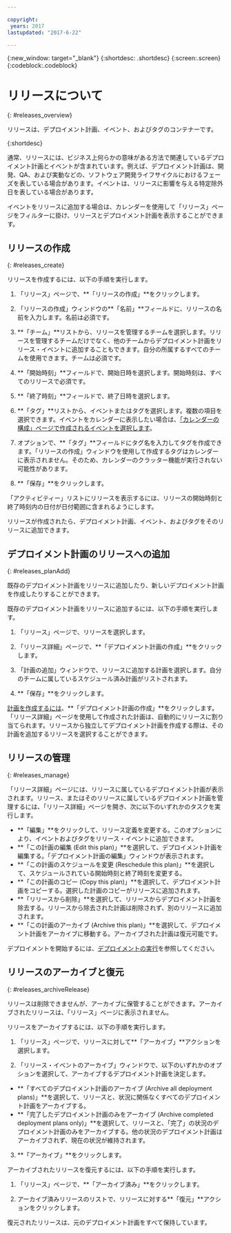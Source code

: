 ```yaml
---

copyright:
 years: 2017
lastupdated: "2017-6-22"

---
```


{:new_window: target="_blank"}
{:shortdesc: .shortdesc}
{:screen:.screen}
{:codeblock:.codeblock}

# リリースについて
{: #releases_overview}

リリースは、デプロイメント計画、イベント、およびタグのコンテナーです。

{:shortdesc}

通常、リリースには、ビジネス上何らかの意味がある方法で関連しているデプロイメント計画とイベントが含まれています。例えば、デプロイメント計画は、開発、QA、および実動などの、ソフトウェア開発ライフサイクルにおけるフェーズを表している場合があります。イベントは、リリースに影響を与える特定除外日を表している場合があります。

イベントをリリースに追加する場合は、カレンダーを使用して「リリース」ページをフィルターに掛け、リリースとデプロイメント計画を表示することができます。

## リリースの作成
{: #releases_create}

リリースを作成するには、以下の手順を実行します。

1. 「リリース」ページで、**「リリースの作成」**をクリックします。

1. 「リリースの作成」ウィンドウの**「名前」**フィールドに、リリースの名前を入力します。名前は必須です。

3. **「チーム」**リストから、リリースを管理するチームを選択します。リリースを管理するチームだけでなく、他のチームからデプロイメント計画をリリース・イベントに追加することもできます。自分の所属するすべてのチームを使用できます。チームは必須です。

3. **「開始時刻」**フィールドで、開始日時を選択します。開始時刻は、すべてのリリースで必須です。

3. **「終了時刻」**フィールドで、終了日時を選択します。

3. **「タグ」**リストから、イベントまたはタグを選択します。複数の項目を選択できます。イベントをカレンダーに表示したい場合は、[「カレンダーの構成」ページで作成されるイベントを選択します](UCCR_events.html#events_tagCreate)。

1. オプションで、**「タグ」**フィールドにタグ名を入力してタグを作成できます。「リリースの作成」ウィンドウを使用して作成するタグはカレンダーに表示されません。そのため、カレンダーのクラッター機能が実行されない可能性があります。

5. **「保存」**をクリックします。

「アクティビティー」リストにリリースを表示するには、リリースの開始時刻と終了時刻内の日付が日付範囲に含まれるようにします。 

リリースが作成されたら、デプロイメント計画、イベント、およびタグをそのリリースに追加できます。

## デプロイメント計画のリリースへの追加
{: #releases_planAdd}

既存のデプロイメント計画をリリースに追加したり、新しいデプロイメント計画を作成したりすることができます。

既存のデプロイメント計画をリリースに追加するには、以下の手順を実行します。

1. 「リリース」ページで、リリースを選択します。

1. 「リリース詳細」ページで、**「デプロイメント計画の作成」**をクリックします。

1. 「計画の追加」ウィンドウで、リリースに追加する計画を選択します。自分のチームに属しているスケジュール済み計画がリストされます。

3. **「保存」**をクリックします。

[計画を作成するには](UCCR_deployPlan.html#plan_create)、**「デプロイメント計画の作成」**をクリックします。「リリース詳細」ページを使用して作成された計画は、自動的にリリースに割り当てられます。リリースから独立してデプロイメント計画を作成する際は、その計画を追加するリリースを選択することができます。

## リリースの管理
{: #releases_manage}

「リリース詳細」ページには、リリースに属しているデプロイメント計画が表示されます。リリース、またはそのリリースに属しているデプロイメント計画を管理するには、「リリース詳細」ページを開き、次に以下のいずれかのタスクを実行します。
<ul>
<li>**「編集」**をクリックして、リリース定義を変更する。このオプションにより、イベントおよびタグをリリース・イベントに追加できます。</li>
<li>**「この計画の編集 (Edit this plan)」**を選択して、デプロイメント計画を編集する。「デプロイメント計画の編集」ウィンドウが表示されます。
</li>
<li>**「この計画のスケジュールを変更 (Reschedule this plan)」**を選択して、スケジュールされている開始時刻と終了時刻を変更する。
</li>
<li>**「この計画のコピー (Copy this plan)」**を選択して、デプロイメント計画をコピーする。選択した計画のコピーがリリースに追加されます。</li>
<li>**「リリースから削除」**を選択して、リリースからデプロイメント計画を除去する。リリースから除去された計画は削除されず、別のリリースに追加されます。
</li>
</li>
<li>**「この計画のアーカイブ (Archive this plan)」**を選択して、デプロイメント計画をアーカイブに移動する。アーカイブされた計画は復元可能です。
</li>
</ul>

デプロイメントを開始するには、[デプロイメントの実行](UCCR_deployRun.html#deployment_run)を参照してください。

## リリースのアーカイブと復元
{: #releases_archiveRelease}

リリースは削除できませんが、アーカイブに保管することができます。アーカイブされたリリースは、「リリース」ページに表示されません。

リリースをアーカイブするには、以下の手順を実行します。

1. 「リリース」ページで、リリースに対して**「アーカイブ」**アクションを選択します。

1. 「リリース・イベントのアーカイブ」ウィンドウで、以下のいずれかのオプションを選択して、アーカイブするデプロイメント計画を決定します。
<ul>
<li>**「すべてのデプロイメント計画のアーカイブ (Archive all deployment plans)」**を選択して、リリースと、状況に関係なくすべてのデプロイメント計画をアーカイブする。</li>
<li>**「完了したデプロイメント計画のみをアーカイブ (Archive completed deployment plans only)」**を選択して、リリースと、「完了」の状況のデプロイメント計画のみをアーカイブする。他の状況のデプロイメント計画はアーカイブされず、現在の状況が維持されます。</li>
</ul>

3. **「アーカイブ」**をクリックします。

アーカイブされたリリースを復元するには、以下の手順を実行します。

1. 「リリース」ページで、**「アーカイブ済み」**をクリックします。

2. アーカイブ済みリリースのリストで、リリースに対する**「復元」**アクションをクリックします。

復元されたリリースは、元のデプロイメント計画をすべて保持しています。
